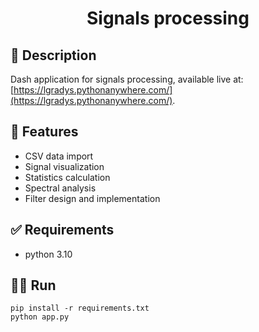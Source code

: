 <h1 align="center">Signals processing</h1>

## 📜 Description

Dash application for signals processing, available live
at: [https://lgradys.pythonanywhere.com/](https://lgradys.pythonanywhere.com/).

## 🎯 Features

- CSV data import
- Signal visualization
- Statistics calculation
- Spectral analysis
- Filter design and implementation

## ✅ Requirements

- python 3.10

## 🏃‍♂️ Run

```
pip install -r requirements.txt
python app.py
```
